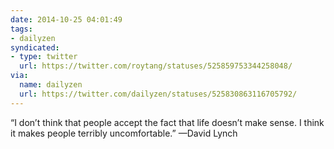 ```yaml
---
date: 2014-10-25 04:01:49
tags:
- dailyzen
syndicated:
- type: twitter
  url: https://twitter.com/roytang/statuses/525859753344258048/
via:
  name: dailyzen
  url: https://twitter.com/dailyzen/statuses/525830863116705792/
---
```


“I don’t think that people accept the fact that life doesn’t make sense. I think it makes people terribly uncomfortable.” —David Lynch